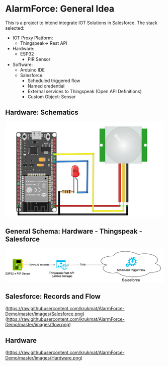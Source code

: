 # AlarmForce: General Idea

This is a project to intend integrate IOT Solutions in Salesforce. The stack selected:
* IOT Proxy Platform:
    * Thingspeak-> Rest API
*  Hardware:
    * ESP32
         * PIR Sensor
* Software:         
    * Arduino IDE
    * Salesforce:
         * Scheduled triggered flow
         * Named credential
         * External services to Thingspeak (Open API Definitions)
         * Custom Object: Sensor

##  Hardware: Schematics
![Schematics](https://raw.githubusercontent.com/krukmat/AlarmForce-Demo/master/images/AlarmForce%20-%20Schematics.png)

## General Schema: Hardware - Thingspeak - Salesforce
![Schematics](https://raw.githubusercontent.com/krukmat/AlarmForce-Demo/master/Untitled%20Diagram.png)

## Salesforce: Records and Flow  
(https://raw.githubusercontent.com/krukmat/AlarmForce-Demo/master/images/Salesforce.png)
(https://raw.githubusercontent.com/krukmat/AlarmForce-Demo/master/images/flow.png)

## Hardware
(https://raw.githubusercontent.com/krukmat/AlarmForce-Demo/master/images/Hardware.png)